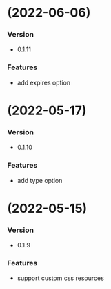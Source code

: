 # (2022-06-06)

### Version

- 0.1.11

### Features

- add expires option

# (2022-05-17)

### Version

- 0.1.10

### Features

- add type option

# (2022-05-15)

### Version

- 0.1.9

### Features

- support custom css resources
